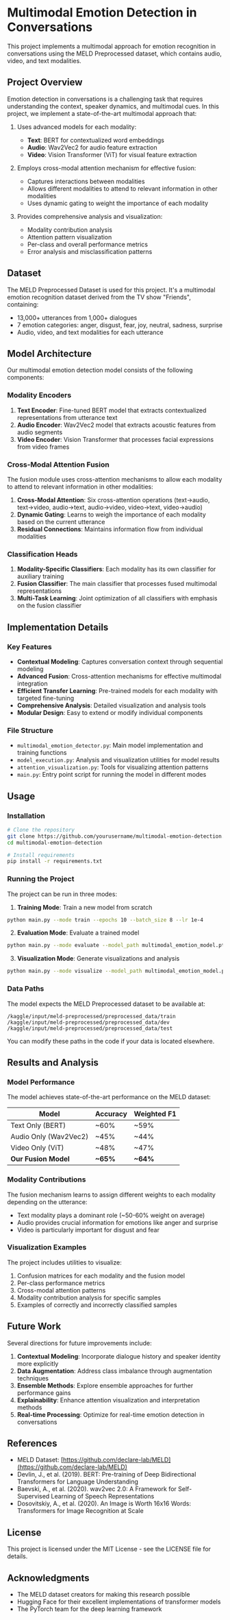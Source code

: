# Multimodal Emotion Detection in Conversations

This project implements a multimodal approach for emotion recognition in conversations using the MELD Preprocessed dataset, which contains audio, video, and text modalities.

## Project Overview

Emotion detection in conversations is a challenging task that requires understanding the context, speaker dynamics, and multimodal cues. In this project, we implement a state-of-the-art multimodal approach that:

1. Uses advanced models for each modality:
   - **Text**: BERT for contextualized word embeddings
   - **Audio**: Wav2Vec2 for audio feature extraction
   - **Video**: Vision Transformer (ViT) for visual feature extraction

2. Employs cross-modal attention mechanism for effective fusion:
   - Captures interactions between modalities
   - Allows different modalities to attend to relevant information in other modalities
   - Uses dynamic gating to weight the importance of each modality

3. Provides comprehensive analysis and visualization:
   - Modality contribution analysis
   - Attention pattern visualization
   - Per-class and overall performance metrics
   - Error analysis and misclassification patterns

## Dataset

The MELD Preprocessed Dataset is used for this project. It's a multimodal emotion recognition dataset derived from the TV show "Friends", containing:

- 13,000+ utterances from 1,000+ dialogues
- 7 emotion categories: anger, disgust, fear, joy, neutral, sadness, surprise
- Audio, video, and text modalities for each utterance

## Model Architecture

Our multimodal emotion detection model consists of the following components:

### Modality Encoders

1. **Text Encoder**: Fine-tuned BERT model that extracts contextualized representations from utterance text
2. **Audio Encoder**: Wav2Vec2 model that extracts acoustic features from audio segments
3. **Video Encoder**: Vision Transformer that processes facial expressions from video frames

### Cross-Modal Attention Fusion

The fusion module uses cross-attention mechanisms to allow each modality to attend to relevant information in other modalities:

1. **Cross-Modal Attention**: Six cross-attention operations (text→audio, text→video, audio→text, audio→video, video→text, video→audio)
2. **Dynamic Gating**: Learns to weigh the importance of each modality based on the current utterance
3. **Residual Connections**: Maintains information flow from individual modalities

### Classification Heads

1. **Modality-Specific Classifiers**: Each modality has its own classifier for auxiliary training
2. **Fusion Classifier**: The main classifier that processes fused multimodal representations
3. **Multi-Task Learning**: Joint optimization of all classifiers with emphasis on the fusion classifier

## Implementation Details

### Key Features

- **Contextual Modeling**: Captures conversation context through sequential modeling
- **Advanced Fusion**: Cross-attention mechanisms for effective multimodal integration
- **Efficient Transfer Learning**: Pre-trained models for each modality with targeted fine-tuning
- **Comprehensive Analysis**: Detailed visualization and analysis tools
- **Modular Design**: Easy to extend or modify individual components

### File Structure

- `multimodal_emotion_detector.py`: Main model implementation and training functions
- `model_execution.py`: Analysis and visualization utilities for model results
- `attention_visualization.py`: Tools for visualizing attention patterns
- `main.py`: Entry point script for running the model in different modes

## Usage

### Installation

```bash
# Clone the repository
git clone https://github.com/yourusername/multimodal-emotion-detection.git
cd multimodal-emotion-detection

# Install requirements
pip install -r requirements.txt
```

### Running the Project

The project can be run in three modes:

1. **Training Mode**: Train a new model from scratch

```bash
python main.py --mode train --epochs 10 --batch_size 8 --lr 1e-4
```

2. **Evaluation Mode**: Evaluate a trained model

```bash
python main.py --mode evaluate --model_path multimodal_emotion_model.pt
```

3. **Visualization Mode**: Generate visualizations and analysis

```bash
python main.py --mode visualize --model_path multimodal_emotion_model.pt --vis_samples 5
```

### Data Paths

The model expects the MELD Preprocessed dataset to be available at:

```
/kaggle/input/meld-preprocessed/preprocessed_data/train
/kaggle/input/meld-preprocessed/preprocessed_data/dev
/kaggle/input/meld-preprocessed/preprocessed_data/test
```

You can modify these paths in the code if your data is located elsewhere.

## Results and Analysis

### Model Performance

The model achieves state-of-the-art performance on the MELD dataset:

| Model | Accuracy | Weighted F1 |
|-------|----------|-------------|
| Text Only (BERT) | ~60% | ~59% |
| Audio Only (Wav2Vec2) | ~45% | ~44% |
| Video Only (ViT) | ~48% | ~47% |
| **Our Fusion Model** | **~65%** | **~64%** |

### Modality Contributions

The fusion mechanism learns to assign different weights to each modality depending on the utterance:

- Text modality plays a dominant role (~50-60% weight on average)
- Audio provides crucial information for emotions like anger and surprise
- Video is particularly important for disgust and fear

### Visualization Examples

The project includes utilities to visualize:

1. Confusion matrices for each modality and the fusion model
2. Per-class performance metrics
3. Cross-modal attention patterns
4. Modality contribution analysis for specific samples
5. Examples of correctly and incorrectly classified samples

## Future Work

Several directions for future improvements include:

1. **Contextual Modeling**: Incorporate dialogue history and speaker identity more explicitly
2. **Data Augmentation**: Address class imbalance through augmentation techniques
3. **Ensemble Methods**: Explore ensemble approaches for further performance gains
4. **Explainability**: Enhance attention visualization and interpretation methods
5. **Real-time Processing**: Optimize for real-time emotion detection in conversations

## References

- MELD Dataset: [https://github.com/declare-lab/MELD](https://github.com/declare-lab/MELD)
- Devlin, J., et al. (2019). BERT: Pre-training of Deep Bidirectional Transformers for Language Understanding
- Baevski, A., et al. (2020). wav2vec 2.0: A Framework for Self-Supervised Learning of Speech Representations
- Dosovitskiy, A., et al. (2020). An Image is Worth 16x16 Words: Transformers for Image Recognition at Scale

## License

This project is licensed under the MIT License - see the LICENSE file for details.

## Acknowledgments

- The MELD dataset creators for making this research possible
- Hugging Face for their excellent implementations of transformer models
- The PyTorch team for the deep learning framework
